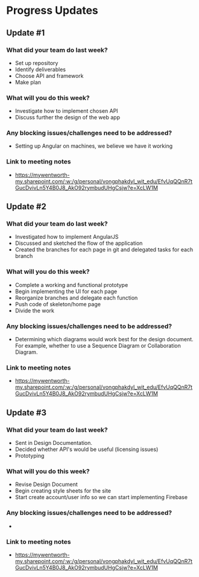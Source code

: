 # Progress Updates

## Update #1

### What did your team do last week?
* Set up repository
* Identify deliverables
* Choose API and framework 
* Make plan

### What will you do this week?
* Investigate how to implement chosen API 
* Discuss further the design of the web app

### Any blocking issues/challenges need to be addressed?
* Setting up Angular on machines, we believe we have it working

### Link to meeting notes
* https://mywentworth-my.sharepoint.com/:w:/g/personal/vongphakdyl_wit_edu/EfvUqQQnR7tGucDvivLn5Y4B0J8_AkO92rymbudUHgCsjw?e=XcLW1M

## Update #2

### What did your team do last week?
* Investigated how to implement AngularJS
* Discussed and sketched the flow of the application
* Created the branches for each page in git and delegated tasks for each branch

### What will you do this week?
* Complete a working and functional prototype
* Begin implementing the UI for each page
* Reorganize branches and delegate each function
* Push code of skeleton/home page
* Divide the work

### Any blocking issues/challenges need to be addressed?
* Determining which diagrams would work best for the design document.  For example, whether to use a Sequence Diagram or Collaboration Diagram.

### Link to meeting notes
* https://mywentworth-my.sharepoint.com/:w:/g/personal/vongphakdyl_wit_edu/EfvUqQQnR7tGucDvivLn5Y4B0J8_AkO92rymbudUHgCsjw?e=XcLW1M


## Update #3

### What did your team do last week?
* Sent in Design Documentation.
* Decided whether API's would be useful (licensing issues)
* Prototyping

### What will you do this week?
* Revise Design Document
* Begin creating style sheets for the site
* Start create account/user info so we can start implementing Firebase

### Any blocking issues/challenges need to be addressed?
* 

### Link to meeting notes
* https://mywentworth-my.sharepoint.com/:w:/g/personal/vongphakdyl_wit_edu/EfvUqQQnR7tGucDvivLn5Y4B0J8_AkO92rymbudUHgCsjw?e=XcLW1M
